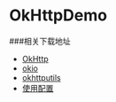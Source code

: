 OkHttpDemo
================================
###相关下载地址
* [OkHttp](https://repo1.maven.org/maven2/com/squareup/okhttp3/okhttp/3.3.1/okhttp-3.3.1.jar)
* [okio](https://repo1.maven.org/maven2/com/squareup/okio/okio/1.8.0/okio-1.8.0.jar)
* [okhttputils](https://raw.githubusercontent.com/hongyangAndroid/okhttp-utils/master/okhttputils-2_6_1.jar)
* [使用配置](https://github.com/hongyangAndroid/okhttp-utils)
